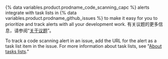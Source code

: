 {% data variables.product.prodname_code_scanning_capc %} alerts integrate with task lists in {% data variables.product.prodname_github_issues %} to make it easy for you to prioritize and track alerts with all your development work. 有关议题的更多信息，请参阅“[关于议题](/issues/tracking-your-work-with-issues/about-issues)”。

To track a code scanning alert in an issue, add the URL for the alert as a task list item in the issue. For more information about task lists, see "[About tasks lists](/issues/tracking-your-work-with-issues/about-task-lists)."
